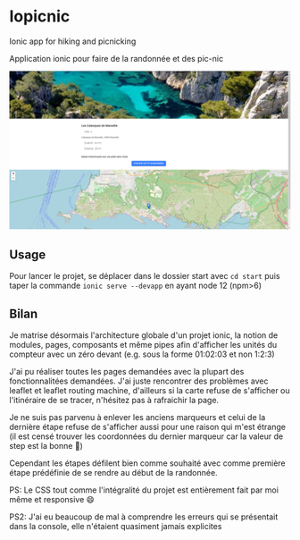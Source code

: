 # Iopicnic
Ionic app for hiking and picnicking

Application ionic pour faire de la randonnée et des pic-nic



![](demo.png)



## Usage

Pour lancer le projet, se déplacer dans le dossier start avec `cd start` puis taper la commande  `ionic serve --devapp`  en ayant node 12 (npm>6)



## Bilan

Je matrise désormais l'architecture globale d'un projet ionic, la notion de modules, pages, composants et même pipes afin d'afficher les unités du compteur avec un zéro devant (e.g. sous la forme 01:02:03 et non 1:2:3)

 J'ai pu réaliser toutes les pages demandées avec la plupart des fonctionnalitées demandées. J'ai juste rencontrer des problèmes avec leaflet et leaflet routing machine, d'ailleurs si la carte refuse de s'afficher ou l'itinéraire de se tracer, n'hésitez pas à rafraichir la page. 

Je ne suis pas parvenu à enlever les anciens marqueurs et celui de la dernière étape refuse de s'afficher aussi pour une raison qui m'est étrange (il est censé trouver les coordonnées du dernier marqueur car la valeur de step est la bonne :thinking:)

Cependant les étapes défilent bien comme souhaité avec comme première étape prédéfinie de se rendre au début de la randonnée.



PS: Le CSS tout comme l'intégralité du projet est entièrement fait par moi même et responsive :smile:

PS2: J'ai eu beaucoup de mal à comprendre les erreurs qui se présentait dans la console, elle n'étaient quasiment jamais explicites